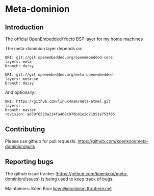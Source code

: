 Meta-dominion
================================

Introduction
-------------------------

The official OpenEmbedded/Yocto BSP layer for my home machines

The meta-dominion layer depends on:

	URI: git://git.openembedded.org/openembedded-core
	layers: meta
	branch: daisy

	URI: git://git.openembedded.org/meta-openembedded
	layers: meta-oe
	branch: daisy

And optionally:

	URI: https://github.com/linux4sam/meta-atmel.git
	layers: .
	branch: master
	revision: ad39f6523a214fa468c970b91e2d71951e753f05


Contributing
-------------------------

Please use github for pull requests: https://github.com/koenkooi/meta-dominion/pulls

Reporting bugs
-------------------------

The github issue tracker (https://github.com/koenkooi/meta-dominion/issues) is being used to keep track of bugs.

Maintainers: Koen Kooi <koen@dominion.thruhere.net>
